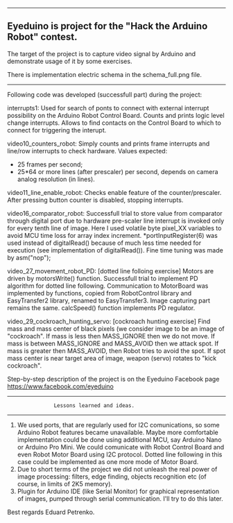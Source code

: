 -------------------------------------------------------------
Eyeduino is project for the "Hack the Arduino Robot" contest.
-------------------------------------------------------------

The target of the project is to capture video signal by Arduino and demonstrate usage of it by some exercises.

There is implementation electric schema in the schema_full.png file.

--------------------------------------------------------------------
Following code was developed (successfull part)  during the project:

interrupts1: Used for search of ponts to connect with external interrupt possibility on the Arduino Robot Control Board. Counts and prints logic level change interrupts. Allows to find contacts on the Control Board to which to connect for triggering the interupt.

video10_counters_robot: Simply counts and prints frame interrupts and line/row interrupts to check hardware. Values expected:
- 25 frames per second;
- 25*64 or more lines (after prescaler) per second, depends on camera analog resolution (in lines). 

video11_line_enable_robot: Checks enable feature of the counter/prescaler. After pressing button counter is disabled, stopping interrupts.

video16_comparator_robot: Successfull trial to store value from comparator through digital port due to hardware pre-scaler line interrupt is invoked only for every tenth line of image.
Here I used volatile byte pixel_XX variables to avoid MCU time loss for array index increment. *portInputRegister(6) was used instead of digitalRead() because of much less time needed for execution (see implementation of digitalRead()).
Fine time tuning was made by asm("nop");

video_27_movement_robot_PD: [dotted line folloing exercise] Motors are driven by motorsWrite() function. Successfull trial to implement PD algorithm for dotted line following. Communication to MotorBoard was implemented by functions, copied from RobotControl library and EasyTransfer2 library, renamed to EasyTransfer3. Image capturing part remains the same. calcSpeed() function implements PD regulator.

video_29_cockroach_hunting_servo: [cockroach hunting exercise] Find mass and mass center of black pixels (we consider image to be an image of "cockroach". If mass is less then MASS_IGNORE then we do not move. If mass is between MASS_IGNORE and MASS_AVOID then we attack spot. If mass is greater then MASS_AVOID, then Robot tries to avoid the spot. If spot mass center is near target area of image, weapon (servo) rotates to "kick cockroach".

Step-by-step description of the project is on the Eyeduino Facebook page https://www.facebook.com/eyeduino

------------------------------------------------------------
                   Lessons learned and ideas.
------------------------------------------------------------
1. We used ports, that are regularly used for I2C comunications, so some Arduino Robot features became unavailable. Maybe more comfortable implementation could be done using additional  MCU, say Arduino Nano or Arduino Pro Mini. We could comunicate with Robot Control Board and even Robot Motor Board using I2C protocol. Dotted line following in this case could be implemented as one more mode of Motor Board.
2. Due to short terms of the project we did not unleash the real power of image processing: filters, edge finding, objects recognition etc (of course, in limits of 2K5 memory).
3. Plugin for Arduino IDE (like Serial Monitor) for graphical representation of images, pumped through serial communication. I'll try to do this later.

Best regards
Eduard Petrenko.
